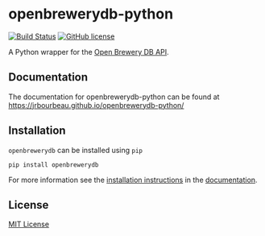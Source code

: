 # openbrewerydb-python

[![Build Status](https://travis-ci.org/jrbourbeau/openbrewerydb-python.svg?branch=master)](https://travis-ci.org/jrbourbeau/openbrewerydb-python)
[![GitHub license](https://img.shields.io/github/license/jrbourbeau/openbrewerydb-python.svg)](https://github.com/jrbourbeau/openbrewerydb-python/blob/master/LICENSE)


A Python wrapper for the [Open Brewery DB API](https://www.openbrewerydb.org/).


## Documentation

The documentation for openbrewerydb-python can be found at https://jrbourbeau.github.io/openbrewerydb-python/


## Installation

`openbrewerydb` can be installed using `pip`

```
pip install openbrewerydb
```

For more information see the [installation instructions](https://jrbourbeau.github.io/openbrewerydb-python/installation.html) in the [documentation](https://jrbourbeau.github.io/openbrewerydb-python/).


## License

[MIT License](LICENSE)

